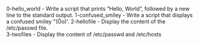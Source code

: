 0-hello_world - Write a script that prints “Hello, World”, followed by a new line to the standard output.
1-confused_smiley - Write a script that displays a confused smiley "(Ôo)'.
2-hellofile - Display the content of the /etc/passwd file.\
3-twofiles - Display the content of /etc/passwd and /etc/hosts
